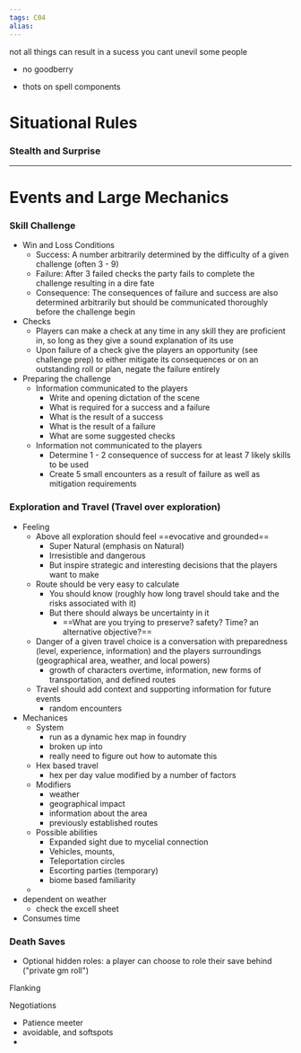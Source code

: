```yaml
---
tags: C04
alias: 
---
```


not all things can result in a sucess you cant unevil some people


- no goodberry

- thots on spell components
 # Situational Rules 
  ### Stealth and Surprise 
  ---
 # Events and Large Mechanics
  ### Skill Challenge
- Win and Loss Conditions 
	- Success: A number arbitrarily determined by the difficulty of a given challenge (often 3 - 9)
	- Failure: After 3 failed checks the party fails to complete the challenge resulting in a dire fate 
	- Consequence:  The consequences of failure and success are also determined arbitrarily but should be communicated thoroughly before the challenge begin
- Checks
	- Players can make a check at any time in any skill they are proficient in, so long as they give a sound explanation of its use
	- Upon failure of a check give the players an opportunity (see challenge prep) to either mitigate its consequences or on an outstanding roll or plan, negate the failure entirely
- Preparing the challenge 
	- Information communicated to the players
		- Write and opening dictation of the scene 
		- What is required for a success and a failure  
		- What is the result of a success
		- What is the result of a failure 
		- What are some suggested checks
	- Information not communicated to the players 
		- Determine 1 - 2 consequence of success for at least 7 likely skills to be used 
		- Create 5 small encounters as a result of failure as well as mitigation requirements 



 ### Exploration and Travel (Travel over exploration)
- Feeling
	- Above all exploration should feel ==evocative and grounded==
		- Super Natural (emphasis on Natural)
		- Irresistible and dangerous
		- But inspire strategic and interesting decisions that the players want to make
	- Route should be very easy to calculate 
		- You should know (roughly how long travel should take and the risks associated with it)
		- But there should always be uncertainty in it
			- ==What are you trying to preserve? safety? Time? an alternative objective?==
	- Danger of a given travel choice is a conversation with preparedness (level, experience, information) and the players surroundings (geographical area, weather, and local powers)
		 - growth of characters overtime, information, new forms of transportation, and defined routes 
	- Travel should add context and supporting information for future events
		- random encounters 
 - Mechanices
	- System
		- run as a dynamic hex map in foundry
		- broken up into 
		- really need to figure out how to automate this
	- Hex based travel
		- hex per day value modified by a number of factors
	- Modifiers
		- weather 
		- geographical impact 
		- information about the area
		- previously established routes 
	 - Possible abilities
		 - Expanded sight due to mycelial connection
		 - Vehicles, mounts, 
		 - Teleportation circles
		 - Escorting parties (temporary)
		 - biome based familiarity 
	 - 
 - dependent on weather 
	 - check the excell sheet 
 - Consumes time 
	 
 ### Death Saves
 - Optional hidden roles: a player can choose to role their save behind ("private gm roll")

 Flanking

 Negotiations
 -  Patience meeter
 - avoidable, and softspots
 - 

